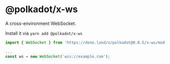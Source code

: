 # @polkadot/x-ws

A cross-environment WebSocket.

Install it via `yarn add @polkadot/x-ws`

```js
import { WebSocket } from 'https://deno.land/x/polkadot@0.0.5/x-ws/mod.ts';

...
const ws = new WebSocket('wss://example.com');
```
